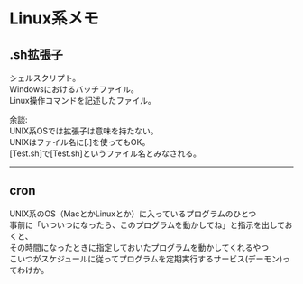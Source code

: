 # Linux系メモ

## .sh拡張子

シェルスクリプト。  
Windowsにおけるバッチファイル。  
Linux操作コマンドを記述したファイル。  

余談:  
UNIX系OSでは拡張子は意味を持たない。  
UNIXはファイル名に[.]を使ってもOK。  
[Test.sh]で[Test.sh]というファイル名とみなされる。  

---

## cron

UNIX系のOS（MacとかLinuxとか）に入っているプログラムのひとつ  
事前に「いついつになったら、このプログラムを動かしてね」と指示を出しておくと、  
その時間になったときに指定しておいたプログラムを動かしてくれるやつ  
こいつがスケジュールに従ってプログラムを定期実行するサービス(デーモン)ってわけか。  
